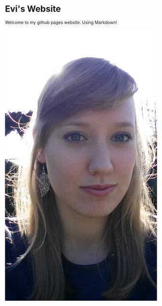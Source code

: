 ---
---
# Evi's Website
Welcome to my github pages website.
Using Markdown!

![alt text](/images/Beste.jpg)
